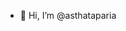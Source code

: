 - 👋 Hi, I’m @asthataparia



<!---
asthataparia/asthataparia is a ✨ special ✨ repository because its `README.md` (this file) appears on your GitHub profile.
You can click the Preview link to take a look at your changes.
--->
